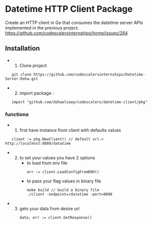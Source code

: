 # Datetime HTTP Client Package 
Create an HTTP client in Go that consumes the datetime server APIs implemented in the previous project. https://github.com/codescalersinternships/home/issues/284

## Installation 
- 1. Clone project
```golang
   git clone https://github.com/codescalersinternships/Datetime-Server-Doha.git
```
- 2. import package :
```golang
   import "github.com/dohaelsawy/codescalers/datetime-client/pkg"
```
### functiona
- 1. first have instance from client with defaults values 
```golang
   client := pkg.NewClient() // default url-> http://localhost:8080/datatime
```
- 2. to set your values you have 2 options
     - to load from env file
       ```golang
       err := client.LoadConfigFromENV()
       ```
     - to pass your flag values in binary file
       ```golang
       make build // build a binary file
       ./client -endpoint=/datatime -port=8090
       ```
- 3. gets your data from desire url
     ```golang
     data, err := client.GetResponse()
     ```
       
